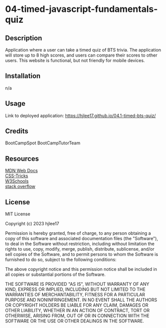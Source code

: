 # 04-timed-javascript-fundamentals-quiz

## Description

Application where a user can take a timed quiz of BTS trivia. The application will store up to 8 high scores, and users can compare their scores to other users.
This website is functional, but not friendly for mobile devices. 

## Installation

n/a

## Usage
Link to deployed application: https://hjlee17.github.io/04.1-timed-bts-quiz/

## Credits

BootCampSpot BootCampTutorTeam

## Resources

[MDN Web Docs](developer.mozilla.org)\
[CSS-Tricks](css-tricks.com/)\
[W3Schools](www.w3schools.com/)\
[stack overflow](stackoverflow.com/)

## License

MIT License

Copyright (c) 2023 hjlee17

Permission is hereby granted, free of charge, to any person obtaining a copy
of this software and associated documentation files (the "Software"), to deal
in the Software without restriction, including without limitation the rights
to use, copy, modify, merge, publish, distribute, sublicense, and/or sell
copies of the Software, and to permit persons to whom the Software is
furnished to do so, subject to the following conditions:

The above copyright notice and this permission notice shall be included in all
copies or substantial portions of the Software.

THE SOFTWARE IS PROVIDED "AS IS", WITHOUT WARRANTY OF ANY KIND, EXPRESS OR
IMPLIED, INCLUDING BUT NOT LIMITED TO THE WARRANTIES OF MERCHANTABILITY,
FITNESS FOR A PARTICULAR PURPOSE AND NONINFRINGEMENT. IN NO EVENT SHALL THE
AUTHORS OR COPYRIGHT HOLDERS BE LIABLE FOR ANY CLAIM, DAMAGES OR OTHER
LIABILITY, WHETHER IN AN ACTION OF CONTRACT, TORT OR OTHERWISE, ARISING FROM,
OUT OF OR IN CONNECTION WITH THE SOFTWARE OR THE USE OR OTHER DEALINGS IN THE
SOFTWARE.